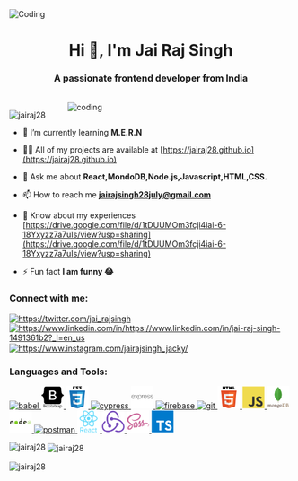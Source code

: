 <!-- ![Master-Header]() -->
<img  alt="Coding" width="100%" height="400px" margin-left="50%" src="https://www.lambdatest.com/resources/images/news24.gif">
<h1 align="center">Hi 👋, I'm Jai Raj Singh</h1>
<h3 align="center">A passionate frontend developer from India</h3>
<br/>
<img align="right" alt="coding" width="400" src="https://media.tenor.com/-UygBh3nnfEAAAAC/coding.gif">

<p align="left">

 <img src="https://komarev.com/ghpvc/?username=jairaj28&label=Profile%20views&color=0e75b6&style=flat" alt="jairaj28" /> </p>

- 🌱 I’m currently learning **M.E.R.N**

- 👨‍💻 All of my projects are available at [https://jairaj28.github.io](https://jairaj28.github.io)

- 💬 Ask me about **React,MondoDB,Node.js,Javascript,HTML,CSS.**

- 📫 How to reach me **jairajsingh28july@gmail.com**

- 📄 Know about my experiences [https://drive.google.com/file/d/1tDUUMOm3fcji4iai-6-18Yxyzz7a7uIs/view?usp=sharing](https://drive.google.com/file/d/1tDUUMOm3fcji4iai-6-18Yxyzz7a7uIs/view?usp=sharing)

- ⚡ Fun fact **I am funny 😂**

<h3 align="left">Connect with me:</h3>
<p align="left">
<a href="https://twitter.com/https://twitter.com/jai_rajsingh" target="blank"><img align="center" src="https://raw.githubusercontent.com/rahuldkjain/github-profile-readme-generator/master/src/images/icons/Social/twitter.svg" alt="https://twitter.com/jai_rajsingh" height="30" width="40" /></a>
<a href="https://linkedin.com/in/https://www.linkedin.com/in/https://www.linkedin.com/in/jai-raj-singh-1491361b2?_l=en_us" target="blank"><img align="center" src="https://raw.githubusercontent.com/rahuldkjain/github-profile-readme-generator/master/src/images/icons/Social/linked-in-alt.svg" alt="https://www.linkedin.com/in/https://www.linkedin.com/in/jai-raj-singh-1491361b2?_l=en_us" height="30" width="40" /></a>
<a href="https://instagram.com/https://www.instagram.com/jairajsingh_jacky/" target="blank"><img align="center" src="https://raw.githubusercontent.com/rahuldkjain/github-profile-readme-generator/master/src/images/icons/Social/instagram.svg" alt="https://www.instagram.com/jairajsingh_jacky/" height="30" width="40" /></a>
</p>

<h3 align="left">Languages and Tools:</h3>
<p align="left">
 <a href="https://babeljs.io/" target="_blank" rel="noreferrer">
 <img src="https://www.vectorlogo.zone/logos/babeljs/babeljs-icon.svg" alt="babel" width="40" height="40"/>
 </a> 
<a href="https://getbootstrap.com" target="_blank" rel="noreferrer">
 <img src="https://raw.githubusercontent.com/devicons/devicon/master/icons/bootstrap/bootstrap-plain-wordmark.svg" alt="bootstrap" width="40" height="40"/> 
</a> 
<a href="https://www.w3schools.com/css/" target="_blank" rel="noreferrer">
 <img src="https://raw.githubusercontent.com/devicons/devicon/master/icons/css3/css3-original-wordmark.svg" alt="css3" width="40" height="40"/> 
</a> 
<a href="https://www.cypress.io" target="_blank" rel="noreferrer">
 <img src="https://raw.githubusercontent.com/simple-icons/simple-icons/6e46ec1fc23b60c8fd0d2f2ff46db82e16dbd75f/icons/cypress.svg" alt="cypress" width="40" height="40"/>
 </a>
 <a href="https://expressjs.com" target="_blank" rel="noreferrer"> 
<img src="https://raw.githubusercontent.com/devicons/devicon/master/icons/express/express-original-wordmark.svg" alt="express" width="40" height="40"/>
 </a>
 <a href="https://firebase.google.com/" target="_blank" rel="noreferrer">
 <img src="https://www.vectorlogo.zone/logos/firebase/firebase-icon.svg" alt="firebase" width="40" height="40"/>
 </a>
 <a href="https://git-scm.com/" target="_blank" rel="noreferrer">
 <img src="https://www.vectorlogo.zone/logos/git-scm/git-scm-icon.svg" alt="git" width="40" height="40"/>
 </a>
 <a href="https://www.w3.org/html/" target="_blank" rel="noreferrer"> 
<img src="https://raw.githubusercontent.com/devicons/devicon/master/icons/html5/html5-original-wordmark.svg" alt="html5" width="40" height="40"/> 
</a>
 <a href="https://developer.mozilla.org/en-US/docs/Web/JavaScript" target="_blank" rel="noreferrer"> 
<img src="https://raw.githubusercontent.com/devicons/devicon/master/icons/javascript/javascript-original.svg" alt="javascript" width="40" height="40"/>
 </a>
 <a href="https://www.mongodb.com/" target="_blank" rel="noreferrer">
 <img src="https://raw.githubusercontent.com/devicons/devicon/master/icons/mongodb/mongodb-original-wordmark.svg" alt="mongodb" width="40" height="40"/> 
</a>
 <a href="https://nodejs.org" target="_blank" rel="noreferrer"> 
<img src="https://raw.githubusercontent.com/devicons/devicon/master/icons/nodejs/nodejs-original-wordmark.svg" alt="nodejs" width="40" height="40"/> 
</a> 
<a href="https://postman.com" target="_blank" rel="noreferrer">
 <img src="https://www.vectorlogo.zone/logos/getpostman/getpostman-icon.svg" alt="postman" width="40" height="40"/>
 </a> 
<a href="https://reactjs.org/" target="_blank" rel="noreferrer"> 
<img src="https://raw.githubusercontent.com/devicons/devicon/master/icons/react/react-original-wordmark.svg" alt="react" width="40" height="40"/>
 </a>
 <a href="https://redux.js.org" target="_blank" rel="noreferrer">
 <img src="https://raw.githubusercontent.com/devicons/devicon/master/icons/redux/redux-original.svg" alt="redux" width="40" height="40"/>
 </a> 
<a href="https://sass-lang.com" target="_blank" rel="noreferrer">
 <img src="https://raw.githubusercontent.com/devicons/devicon/master/icons/sass/sass-original.svg" alt="sass" width="40" height="40"/>
 </a>
 <a href="https://www.typescriptlang.org/" target="_blank" rel="noreferrer"> 
<img src="https://raw.githubusercontent.com/devicons/devicon/master/icons/typescript/typescript-original.svg" alt="typescript" width="40" height="40"/>
 </a> </p>

<p><img align="left" src="https://github-readme-stats.vercel.app/api/top-langs?username=jairaj28&show_icons=true&locale=en&layout=compact" alt="jairaj28" /></p>

<p>&nbsp;<img align="center" src="https://github-readme-stats.vercel.app/api?username=jairaj28&show_icons=true&locale=en" alt="jairaj28" /></p>

<p><img align="center" src="https://github-readme-streak-stats.herokuapp.com/?user=jairaj28&" alt="jairaj28" /></p>
